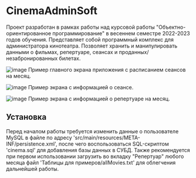 # CinemaAdminSoft

Проект разработан в рамках работы над курсовой работы "Объектно-ориентированное программирование" в весеннем семестре 2022-2023 годов обучения.
Представляет собой программный комплекс для администратора кинотеатра. Позволяет хранить и манипулировать данными о фильмах, репертуаре, сеансах и проданных/незабронированных билетах. 




![image](https://github.com/RinChn/CinemaAdminSoft/assets/98212167/909e486b-209f-407b-af65-232f3507dcc3)
Пример главного экрана приложения с расписанием сеансов на месяц.


![image](https://github.com/RinChn/CinemaAdminSoft/assets/98212167/160c26f4-b0ae-4f54-a6dd-b6e6e53598b9)
Пример экрана с информацией о сеансе.


![image](https://github.com/RinChn/CinemaAdminSoft/assets/98212167/9fea5e13-f042-4e53-a6e2-73b35e8047de)
Пример экрана с информацией о репертуаре на месяц.


## Установка

Перед началом работы требуется изменить данные о пользователе MySQL в файле по адресу 'src/main/resources/META-INF/persistence.xml', 
после чего воспользоваться SQL-скриптом 'cinema.sql' для добавления базы данных в СУБД. 
Также рекомендуется при первом использовании загрузить во вкладку "Репертуар" любого месяца файл 'Таблицы для примеров/allMovies.txt' для облегчения дальнейшей работы. 

